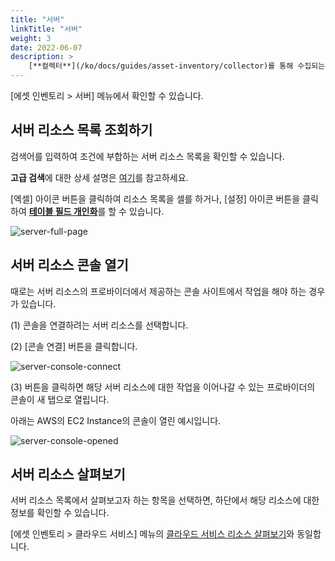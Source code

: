 ```yaml
---
title: "서버"
linkTitle: "서버"
weight: 3
date: 2022-06-07
description: >
    [**컬렉터**](/ko/docs/guides/asset-inventory/collector)를 통해 수집되는 여러 [**클라우드 서비스**](/ko/docs/guides/asset-inventory/cloud-service) 리소스들 중 서버 리소스를 확인할 수 있습니다.
---
```


[에셋 인벤토리 > 서버] 메뉴에서 확인할 수 있습니다.

## 서버 리소스 목록 조회하기

검색어를 입력하여 조건에 부합하는 서버 리소스 목록을 확인할 수 있습니다.

**고급 검색**에 대한 상세 설명은 [여기](/ko/docs/guides/advanced/search)를 참고하세요.

[엑셀] 아이콘 버튼을 클릭하여 리소스 목록을 셀를 하거나, [설정] 아이콘 버튼을 클릭하여 [**테이블 필드 개인화**](/ko/docs/guides/advanced/custom-table)를 할 수 있습니다.

![server-full-page](/ko/docs/guides/asset-inventory/server-img/server-full-page.png)

## 서버 리소스 콘솔 열기

때로는 서버 리소스의 프로바이더에서 제공하는 콘솔 사이트에서 작업을 해야 하는 경우가 있습니다.

(1) 콘솔을 연결하려는 서버 리소스를 선택합니다.

(2) [콘솔 연결] 버튼을 클릭합니다.

![server-console-connect](/ko/docs/guides/asset-inventory/server-img/server-console-connect.png)

(3) 버튼을 클릭하면 해당 서버 리소스에 대한 작업을 이어나갈 수 있는 프로바이더의 콘솔이 새 탭으로 열립니다.

아래는 AWS의 EC2 Instance의 콘솔이 열린 예시입니다.

![server-console-opened](/ko/docs/guides/asset-inventory/server-img/server-console-opened.png)

## 서버 리소스 살펴보기

서버 리소스 목록에서 살펴보고자 하는 항목을 선택하면, 하단에서 해당 리소스에 대한 정보를 확인할 수 있습니다.

[에셋 인벤토리 > 클라우드 서비스] 메뉴의 [클라우드 서비스 리소스 살펴보기](/ko/docs/guides/asset-inventory/cloud-service/#클라우드-서비스의-리소스-살펴보기)와 동일합니다.
